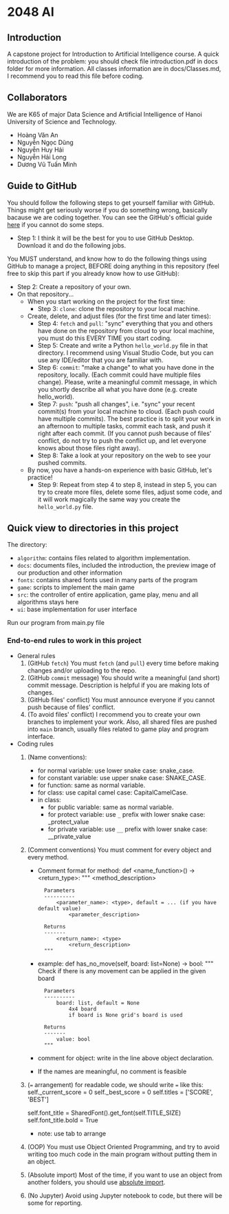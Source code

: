 # 2048 AI
## Introduction
A capstone project for Introduction to Artificial Intelligence course.
A quick introduction of the problem: you should check file introduction.pdf in docs folder for more information.
All classes information are in docs/Classes.md, I recommend you to read this file before coding.

## Collaborators
We are K65 of major Data Science and Artificial Intelligence of Hanoi University of Science and Technology.
+ Hoàng Văn An
+ Nguyễn Ngọc Dũng
+ Nguyễn Huy Hải
+ Nguyễn Hải Long
+ Dương Vũ Tuấn Minh

## Guide to GitHub
You should follow the following steps to get yourself familiar with GitHub. Things might get seriously worse if you do something wrong, basically bacause we are coding together. You can see the GitHub's official guide [here](https://guides.github.com/activities/hello-world/) if you cannot do some steps.

+ Step 1: I think it will be the best for you to use GitHub Desktop. Download it and do the following jobs.

You MUST understand, and know how to do the following things using GitHub to manage a project, BEFORE doing anything in this repository (feel free to skip this part if you already know how to use GitHub):

+ Step 2: Create a repository of your own.
+ On that repository...
    + When you start working on the project for the first time:
      + Step 3: `clone`: clone the repository to your local machine.
    + Create, delete, and adjust files (for the first time and later times):
        + Step 4: `fetch` and `pull`: "sync" everything that you and others have done on the repository from cloud to your local machine, you must do this EVERY TIME you start coding.
        + Step 5: Create and write a Python `hello_world.py` file in that directory. I recommend using Visual Studio Code, but you can use any IDE/editor that you are familiar with.
        + Step 6: `commit`: "make a change" to what you have done in the repository, locally. (Each commit could have multiple files change). Please, write a meaningful commit message, in which you shortly describe all what you have done (e.g. create hello_world).
        + Step 7: `push`: "push all changes", i.e. "sync" your recent commit(s) from your local machine to cloud. (Each push could have multiple commits). The best practice is to split your work in an afternoon to multiple tasks, commit each task, and push it right after each commit. (If you cannot push because of files' conflict, do not try to push the conflict up, and let everyone knows about those files right away).
        + Step 8: Take a look at your repository on the web to see your pushed commits. 
    + By now, you have a hands-on experience with basic GitHub, let's practice!
        + Step 9: Repeat from step 4 to step 8, instead in step 5, you can try to create more files, delete some files, adjust some code, and it will work magically the same way you create the `hello_world.py` file.

## Quick view to directories in this project
The directory:
+ `algorithm`: contains files related to algorithm implementation.
+ `docs`: documents files, included the introduction, the preview image of our production and other information
+ `fonts`: contains shared fonts used in many parts of the program
+ `game`: scripts to implement the main game
+ `src`: the controller of entire application, game play, menu and all algorithms stays here
+ `ui`: base implementation for user interface

Run our program from main.py file

### End-to-end rules to work in this project
+ General rules
    1. (GitHub `fetch`) You must `fetch` (and `pull`) every time before making changes and/or uploading to the repo.
    2. (GitHub `commit` message) You should write a meaningful (and short) commit message. Description is helpful if you are making lots of changes.
    3. (GitHub files' conflict) You must announce everyone if you cannot push because of files' conflict.
    4. (To avoid files' conflict) I recommend you to create your own branches to implement your work. Also, all shared files are pushed into `main` branch, usually files related to game play and program interface.
+ Coding rules
    1. (Name conventions): 
        + for normal variable:          use lower snake case: snake_case.
        + for constant variable:        use upper snake case: SNAKE_CASE.
        + for function:                 same as normal variable.
        + for class:                    use capital camel case: CapitalCamelCase.
        + in class:
            + for public variable:      same as normal variable.
            + for protect variable:     use `_` prefix with lower snake case: _protect_value
            + for private variable:     use `__` prefix with lower snake case: __private_value
    2. (Comment conventions) You must comment for every object and every method.
        + Comment format for method:
            def <name_function>(<parameters>) -> <return_type>:
                """
                <method_description>

                Parameters
                ----------
                    <parameter_name>: <type>, default = ... (if you have default value)
                        <parameter_description>

                Returns
                -------
                    <return_name>: <type>
                        <return_description>
                """
        
        + example:
            def has_no_move(self, board: list=None) -> bool:
                """
                Check if there is any movement can be applied in the given board
                
                Parameters
                ----------
                    board: list, default = None
                        4x4 board
                        if board is None grid's board is used
                
                Returns
                -------
                    value: bool
                """

        + comment for object: write in the line above object declaration. 

        + If the names are meaningful, no comment is feasible

    3. (`=` arrangement) for readable code, we should write `=` like this: <br>
        self._current_score     = 0 
        self._best_score        = 0 
        self.titles             = ['SCORE', 'BEST'] 

        self.font_title         = SharedFont().get_font(self.TITLE_SIZE) 
        self.font_title.bold    = True 

        + note: use tab to arrange

    4. (OOP) You must use Object Oriented Programming, and try to avoid writing too much code in the main program without putting them in an object.
    5. (Absolute import) Most of the time, if you want to use an object from another folders, you should use [absolute import](https://www.geeksforgeeks.org/absolute-and-relative-imports-in-python/).
    6. (No Jupyter) Avoid using Jupyter notebook to code, but there will be some for reporting.
